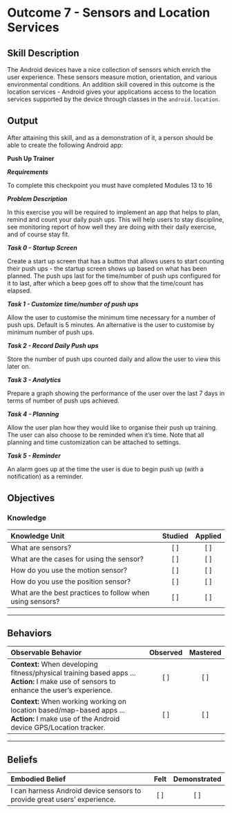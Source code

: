# Outcome 7 - Sensors and Location Services

## Skill Description
The Android devices have a nice collection of sensors which enrich the user experience. These sensors measure motion, orientation, and various environmental conditions. An addition skill covered in this outcome is the location services - Android gives your applications access to the location services supported by the device through classes in the `android.location`.

## Output
After attaining this skill, and as a demonstration of it, a person should be able to create the following Android app:

**Push Up Trainer**

**_Requirements_**

To complete this checkpoint you must have completed Modules 13 to 16

**_Problem Description_**

In this exercise you will be required to implement an app that helps to plan, remind and count your daily push ups. This will help users to stay discipline, see monitoring report of how well they are doing with their daily exercise, and of course stay fit.

**_Task 0 - Startup Screen_**

Create a start up screen that has a button that allows users to start counting their push ups - the startup screen shows up based on what has been planned. The push ups last for the time/number of push ups configured for it to last, after which a beep goes off to show that the time/count has elapsed.

**_Task 1 - Customize time/number of push ups_**

Allow the user to customise the minimum time necessary for a number of push ups. Default is 5 minutes. An alternative is the user to customise by minimum number of push ups.

**_Task 2 - Record Daily Push ups_**

Store the number of push ups counted daily and allow the user to view this later on.

**_Task 3 - Analytics_**

Prepare a graph showing the performance of the user over the last 7 days in terms of number of push ups achieved.

**_Task 4 - Planning_**

Allow the user plan how they would like to organise their push up training. The user can also choose to be reminded when it’s time.
Note that all planning and time customization can be attached to settings.

**_Task 5 - Reminder_**

An alarm goes up at the time the user is due to begin push up (with a notification) as a reminder.

## Objectives

### Knowledge

| Knowledge Unit   |      Studied      | Applied |
|:-------------|:------------------:|:--------:|
| What are sensors?| [ ] | [ ] |
| What are the cases for using the sensor? | [ ] | [ ] |
| How do you use the motion sensor? | [ ] | [ ] |
| How do you use the position sensor?| [ ] | [ ] |
| What are the best practices to follow when using sensors? | [ ] | [ ] |

----------

## Behaviors

| Observable Behavior   |      Observed      | Mastered |
|:-------------|:------------------:|:--------:|
| **Context:** When developing fitness/physical training based apps ... **Action:** I make use of sensors to enhance the user’s experience. | [ ] | [ ]  |
| **Context:** When working working on location based/map-based apps ... **Action:**  I make use of the Android device GPS/Location tracker. | [ ] | [ ]  |
----------

## Beliefs

| Embodied Belief   |      Felt      | Demonstrated |
|:-------------|:------------------:|:--------:|
| I can harness Android device sensors to provide great users’ experience. | [ ] | [ ]  |